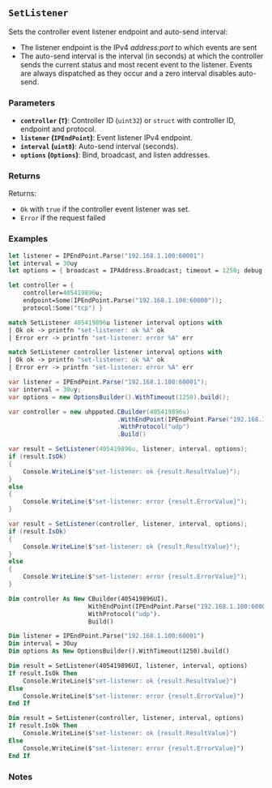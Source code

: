 ## `SetListener`

Sets the controller event listener endpoint and auto-send interval:
- The listener endpoint is the IPv4 _address:port_ to which events are sent
- The auto-send interval is the interval (in seconds) at which the controller sends the current status and most 
  recent event to the listener. Events are always dispatched as they occur and a zero interval disables auto-send.

### Parameters
- **`controller` (`T`)**: Controller ID (`uint32`) or `struct` with controller ID, endpoint and protocol.
- **`listener` (`IPEndPoint`)**: Event listener IPv4 endpoint.
- **`interval` (`uint8`)**: Auto-send interval (seconds).
- **`options` (`Options`)**: Bind, broadcast, and listen addresses.

### Returns

Returns:
- `Ok` with `true` if the controller event listener was set.
- `Error` if the request failed

### Examples

```fsharp
let listener = IPEndPoint.Parse("192.168.1.100:60001")
let interval = 30uy
let options = { broadcast = IPAddress.Broadcast; timeout = 1250; debug = true }

let controller = { 
    controller=405419896u; 
    endpoint=Some(IPEndPoint.Parse("192.168.1.100:60000")); 
    protocol:Some("tcp") }

match SetListener 405419896u listener interval options with
| Ok ok -> printfn "set-listener: ok %A" ok
| Error err -> printfn "set-listener: error %A" err

match SetListener controller listener interval options with
| Ok ok -> printfn "set-listener: ok %A" ok
| Error err -> printfn "set-listener: error %A" err
```

```csharp
var listener = IPEndPoint.Parse("192.168.1.100:60001");
var interval = 30uy;
var options = new OptionsBuilder().WithTimeout(1250).build();

var controller = new uhppoted.CBuilder(405419896u)
                              .WithEndPoint(IPEndPoint.Parse("192.168.1.100:60000"))
                              .WithProtocol("udp")
                              .Build()

var result = SetListener(405419896u, listener, interval, options);
if (result.IsOk)
{
    Console.WriteLine($"set-listener: ok {result.ResultValue}");
}
else
{
    Console.WriteLine($"set-listener: error {result.ErrorValue}");
}

var result = SetListener(controller, listener, interval, options);
if (result.IsOk)
{
    Console.WriteLine($"set-listener: ok {result.ResultValue}");
}
else
{
    Console.WriteLine($"set-listener: error {result.ErrorValue}");
}
```

```vb
Dim controller As New CBuilder(405419896UI).
                      WithEndPoint(IPEndPoint.Parse("192.168.1.100:60000")).
                      WithProtocol("udp").
                      Build()

Dim listener = IPEndPoint.Parse("192.168.1.100:60001")
Dim interval = 30uy
Dim options As New OptionsBuilder().WithTimeout(1250).build()

Dim result = SetListener(405419896UI, listener, interval, options)
If result.IsOk Then
    Console.WriteLine($"set-listener: ok {result.ResultValue}")
Else
    Console.WriteLine($"set-listener: error {result.ErrorValue}")
End If

Dim result = SetListener(controller, listener, interval, options)
If result.IsOk Then
    Console.WriteLine($"set-listener: ok {result.ResultValue}")
Else
    Console.WriteLine($"set-listener: error {result.ErrorValue}")
End If
```

### Notes

